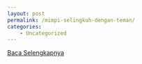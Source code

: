 ```yaml
---
layout: post
permalink: /mimpi-selingkuh-dengan-teman/
categories:
    - Uncategorized
---
```


[Baca Selengkapnya](/07)